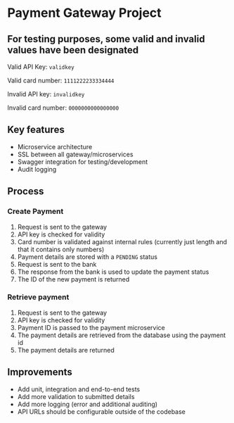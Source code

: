 # Payment Gateway Project

## For testing purposes, some valid and invalid values have been designated
Valid API Key: `validkey`

Valid card number: `1111222233334444`

Invalid API key: `invalidkey`

Invalid card number: `0000000000000000`

## Key features
* Microservice architecture
* SSL between all gateway/microservices
* Swagger integration for testing/development
* Audit logging

## Process

### Create Payment
1. Request is sent to the gateway
2. API key is checked for validity
3. Card number is validated against internal rules (currently just length and that it contains only numbers)
4. Payment details are stored with a `PENDING` status
5. Request is sent to the bank
6. The response from the bank is used to update the payment status
7. The ID of the new payment is returned

### Retrieve payment
1. Request is sent to the gateway
2. API key is checked for validity
3. Payment ID is passed to the payment microservice
4. The payment details are retrieved from the database using the payment id
5. The payment details are returned

## Improvements
* Add unit, integration and end-to-end tests
* Add more validation to submitted details
* Add more logging (error and additional auditing)
* API URLs should be configurable outside of the codebase

